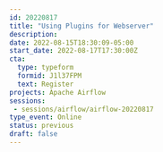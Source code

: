 ```yaml
---
id: 20220817
title: "Using Plugins for Webserver"
description: 
date: 2022-08-15T18:30:09-05:00
start_date: 2022-08-17T17:30:00Z
cta: 
  type: typeform
  formid: J1l37FPM
  text: Register
projects: Apache Airflow
sessions: 
 - sessions/airflow/airflow-20220817
type_event: Online
status: previous
draft: false
---
```




